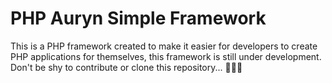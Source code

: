 # PHP Auryn Simple Framework

This is a PHP framework created to make it easier for developers to create PHP applications for themselves, this framework is still under development. Don't be shy to contribute or clone this repository... 🎉🎉🎉
